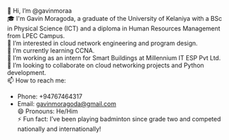 👋 Hi, I’m @gavinmoraa  
🎓 I'm Gavin Moragoda, a graduate of the University of Kelaniya with a BSc in Physical Science (ICT) and a diploma in Human Resources Management from LPEC Campus.  
👀 I’m interested in cloud network engineering and program design.  
🌱 I’m currently learning CCNA.  
💼 I’m working as an intern for Smart Buildings at Millennium IT ESP Pvt Ltd.  
💞️ I’m looking to collaborate on cloud networking projects and Python development.  
📫 How to reach me:  
   - Phone: +94767464317  
   - Email: gavinmoragoda@gmail.com  
😄 Pronouns: He/Him  
⚡ Fun fact: I’ve been playing badminton since grade two and competed nationally and internationally!  
